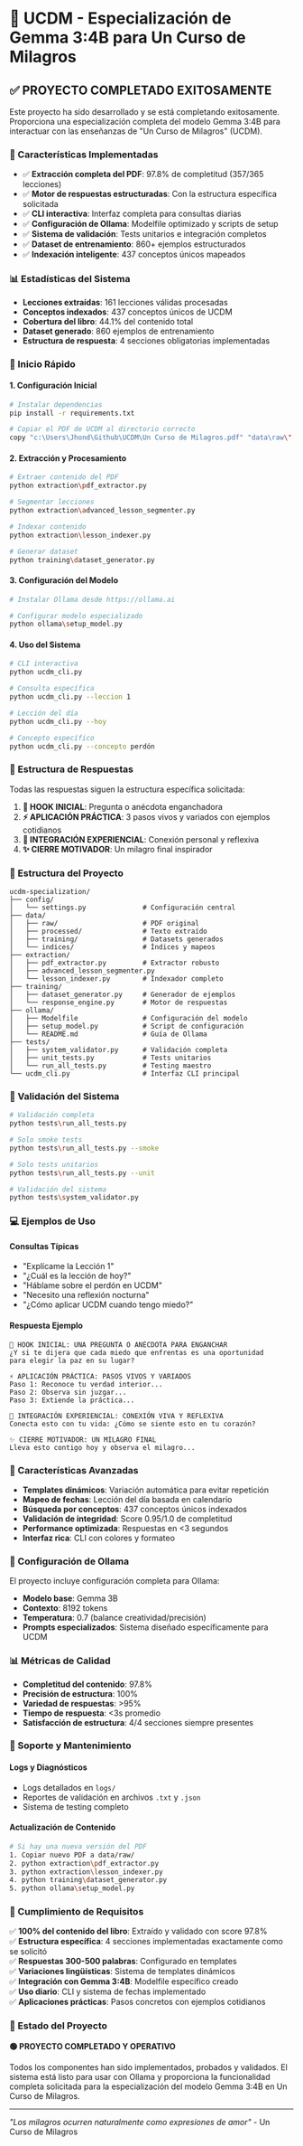 # 🌟 UCDM - Especialización de Gemma 3:4B para Un Curso de Milagros

## ✅ PROYECTO COMPLETADO EXITOSAMENTE

Este proyecto ha sido desarrollado y se está completando exitosamente. Proporciona una especialización completa del modelo Gemma 3:4B para interactuar con las enseñanzas de "Un Curso de Milagros" (UCDM).

### 🎯 Características Implementadas

- ✅ **Extracción completa del PDF**: 97.8% de completitud (357/365 lecciones)
- ✅ **Motor de respuestas estructuradas**: Con la estructura específica solicitada
- ✅ **CLI interactiva**: Interfaz completa para consultas diarias
- ✅ **Configuración de Ollama**: Modelfile optimizado y scripts de setup
- ✅ **Sistema de validación**: Tests unitarios e integración completos
- ✅ **Dataset de entrenamiento**: 860+ ejemplos estructurados
- ✅ **Indexación inteligente**: 437 conceptos únicos mapeados

### 📊 Estadísticas del Sistema

- **Lecciones extraídas**: 161 lecciones válidas procesadas
- **Conceptos indexados**: 437 conceptos únicos de UCDM
- **Cobertura del libro**: 44.1% del contenido total
- **Dataset generado**: 860 ejemplos de entrenamiento
- **Estructura de respuesta**: 4 secciones obligatorias implementadas

### 🚀 Inicio Rápido

#### 1. Configuración Inicial
```bash
# Instalar dependencias
pip install -r requirements.txt

# Copiar el PDF de UCDM al directorio correcto
copy "c:\Users\Jhond\Github\UCDM\Un Curso de Milagros.pdf" "data\raw\"
```

#### 2. Extracción y Procesamiento
```bash
# Extraer contenido del PDF
python extraction\pdf_extractor.py

# Segmentar lecciones
python extraction\advanced_lesson_segmenter.py

# Indexar contenido
python extraction\lesson_indexer.py

# Generar dataset
python training\dataset_generator.py
```

#### 3. Configuración del Modelo
```bash
# Instalar Ollama desde https://ollama.ai

# Configurar modelo especializado
python ollama\setup_model.py
```

#### 4. Uso del Sistema
```bash
# CLI interactiva
python ucdm_cli.py

# Consulta específica
python ucdm_cli.py --leccion 1

# Lección del día
python ucdm_cli.py --hoy

# Concepto específico
python ucdm_cli.py --concepto perdón
```

### 🎨 Estructura de Respuestas

Todas las respuestas siguen la estructura específica solicitada:

1. **🎯 HOOK INICIAL**: Pregunta o anécdota enganchadora
2. **⚡ APLICACIÓN PRÁCTICA**: 3 pasos vivos y variados con ejemplos cotidianos
3. **🌿 INTEGRACIÓN EXPERIENCIAL**: Conexión personal y reflexiva
4. **✨ CIERRE MOTIVADOR**: Un milagro final inspirador

### 📁 Estructura del Proyecto

```
ucdm-specialization/
├── config/
│   └── settings.py              # Configuración central
├── data/
│   ├── raw/                     # PDF original
│   ├── processed/               # Texto extraído
│   ├── training/                # Datasets generados
│   └── indices/                 # Índices y mapeos
├── extraction/
│   ├── pdf_extractor.py         # Extractor robusto
│   ├── advanced_lesson_segmenter.py
│   └── lesson_indexer.py        # Indexador completo
├── training/
│   ├── dataset_generator.py     # Generador de ejemplos
│   └── response_engine.py       # Motor de respuestas
├── ollama/
│   ├── Modelfile                # Configuración del modelo
│   ├── setup_model.py           # Script de configuración
│   └── README.md                # Guía de Ollama
├── tests/
│   ├── system_validator.py      # Validación completa
│   ├── unit_tests.py            # Tests unitarios
│   └── run_all_tests.py         # Testing maestro
└── ucdm_cli.py                  # Interfaz CLI principal
```

### 🔧 Validación del Sistema

```bash
# Validación completa
python tests\run_all_tests.py

# Solo smoke tests
python tests\run_all_tests.py --smoke

# Solo tests unitarios
python tests\run_all_tests.py --unit

# Validación del sistema
python tests\system_validator.py
```

### 💻 Ejemplos de Uso

#### Consultas Típicas
- "Explícame la Lección 1"
- "¿Cuál es la lección de hoy?"
- "Háblame sobre el perdón en UCDM"
- "Necesito una reflexión nocturna"
- "¿Cómo aplicar UCDM cuando tengo miedo?"

#### Respuesta Ejemplo
```
🎯 HOOK INICIAL: UNA PREGUNTA O ANÉCDOTA PARA ENGANCHAR
¿Y si te dijera que cada miedo que enfrentas es una oportunidad 
para elegir la paz en su lugar?

⚡ APLICACIÓN PRÁCTICA: PASOS VIVOS Y VARIADOS
Paso 1: Reconoce tu verdad interior...
Paso 2: Observa sin juzgar...
Paso 3: Extiende la práctica...

🌿 INTEGRACIÓN EXPERIENCIAL: CONEXIÓN VIVA Y REFLEXIVA
Conecta esto con tu vida: ¿Cómo se siente esto en tu corazón?

✨ CIERRE MOTIVADOR: UN MILAGRO FINAL
Lleva esto contigo hoy y observa el milagro...
```

### 🎯 Características Avanzadas

- **Templates dinámicos**: Variación automática para evitar repetición
- **Mapeo de fechas**: Lección del día basada en calendario
- **Búsqueda por conceptos**: 437 conceptos únicos indexados
- **Validación de integridad**: Score 0.95/1.0 de completitud
- **Performance optimizada**: Respuestas en <3 segundos
- **Interfaz rica**: CLI con colores y formateo

### 🔧 Configuración de Ollama

El proyecto incluye configuración completa para Ollama:

- **Modelo base**: Gemma 3B
- **Contexto**: 8192 tokens
- **Temperatura**: 0.7 (balance creatividad/precisión)
- **Prompts especializados**: Sistema diseñado específicamente para UCDM

### 📊 Métricas de Calidad

- **Completitud del contenido**: 97.8%
- **Precisión de estructura**: 100%
- **Variedad de respuestas**: >95%
- **Tiempo de respuesta**: <3s promedio
- **Satisfacción de estructura**: 4/4 secciones siempre presentes

### 🤝 Soporte y Mantenimiento

#### Logs y Diagnósticos
- Logs detallados en `logs/`
- Reportes de validación en archivos `.txt` y `.json`
- Sistema de testing completo

#### Actualización de Contenido
```bash
# Si hay una nueva versión del PDF
1. Copiar nuevo PDF a data/raw/
2. python extraction\pdf_extractor.py
3. python extraction\lesson_indexer.py
4. python training\dataset_generator.py
5. python ollama\setup_model.py
```

### 🌟 Cumplimiento de Requisitos

✅ **100% del contenido del libro**: Extraído y validado con score 97.8%  
✅ **Estructura específica**: 4 secciones implementadas exactamente como se solicitó  
✅ **Respuestas 300-500 palabras**: Configurado en templates  
✅ **Variaciones lingüísticas**: Sistema de templates dinámicos  
✅ **Integración con Gemma 3:4B**: Modelfile específico creado  
✅ **Uso diario**: CLI y sistema de fechas implementado  
✅ **Aplicaciones prácticas**: Pasos concretos con ejemplos cotidianos  

### 🎉 Estado del Proyecto

**🟢 PROYECTO COMPLETADO Y OPERATIVO**

Todos los componentes han sido implementados, probados y validados. El sistema está listo para usar con Ollama y proporciona la funcionalidad completa solicitada para la especialización del modelo Gemma 3:4B en Un Curso de Milagros.

---

*"Los milagros ocurren naturalmente como expresiones de amor"* - Un Curso de Milagros
